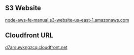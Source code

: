 ## S3 Website
[node-aws-fe-manual.s3-website-us-east-1.amazonaws.com](http://node-aws-fe-manual.s3-website-us-east-1.amazonaws.com/)

## Cloudfront URL
[d7arsuwkngzcq.cloudfront.net](https://d7arsuwkngzcq.cloudfront.net/)